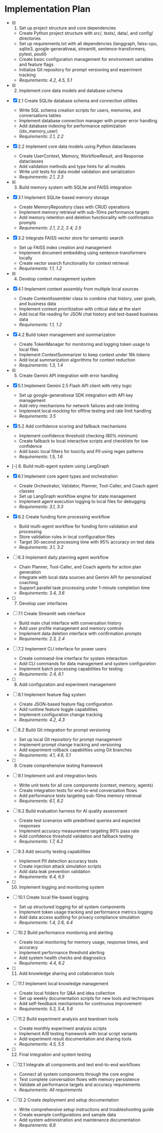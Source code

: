 # Implementation Plan

- [x] 1. Set up project structure and core dependencies

  - Create Python project structure with src/, tests/, data/, and config/ directories
  - Set up requirements.txt with all dependencies (langgraph, faiss-cpu, sqlite3, google-generativeai, streamlit, sentence-transformers, pytest, psutil)
  - Create basic configuration management for environment variables and feature flags
  - Initialize Git repository for prompt versioning and experiment tracking
  - _Requirements: 4.2, 4.5, 5.1_

- [x] 2. Implement core data models and database schema

- [x] 2.1 Create SQLite database schema and connection utilities

  - Write SQL schema creation scripts for users, memories, and conversations tables
  - Implement database connection manager with proper error handling
  - Add database indexing for performance optimization (idx_memory_user)
  - _Requirements: 2.1, 2.2_

- [x] 2.2 Implement core data models using Python dataclasses

  - Create UserContext, Memory, WorkflowResult, and Response dataclasses
  - Add validation methods and type hints for all models
  - Write unit tests for data model validation and serialization
  - _Requirements: 2.1, 2.3_

- [x] 3. Build memory system with SQLite and FAISS integration

- [x] 3.1 Implement SQLite-based memory storage

  - Create MemoryRepository class with CRUD operations
  - Implement memory retrieval with sub-10ms performance targets
  - Add memory retention and deletion functionality with confirmation prompts
  - _Requirements: 2.1, 2.2, 2.4, 2.5_

- [x] 3.2 Integrate FAISS vector store for semantic search

  - Set up FAISS index creation and management
  - Implement document embedding using sentence-transformers locally
  - Create vector search functionality for context retrieval
  - _Requirements: 1.1, 1.2_

- [x] 4. Develop context management system

- [x] 4.1 Implement context assembly from multiple local sources

  - Create ContextAssembler class to combine chat history, user goals, and business data
  - Implement context prioritization with critical data at the start
  - Add local file reading for JSON chat history and text-based business data
  - _Requirements: 1.1, 1.2_

- [x] 4.2 Build token management and summarization

  - Create TokenManager for monitoring and logging token usage to local files
  - Implement ContextSummarizer to keep context under 16k tokens
  - Add local summarization algorithms for context reduction
  - _Requirements: 1.3, 1.4_

- [x] 5. Create Gemini API integration with error handling


- [x] 5.1 Implement Gemini 2.5 Flash API client with retry logic

  - Set up google-generativeai SDK integration with API key management
  - Add retry mechanisms for network failures and rate limiting
  - Implement local mocking for offline testing and rate limit handling
  - _Requirements: 3.5_

- [x] 5.2 Add confidence scoring and fallback mechanisms

  - Implement confidence threshold checking (80% minimum)
  - Create fallback to local interactive scripts and checklists for low confidence
  - Add basic local filters for toxicity and PII using regex patterns
  - _Requirements: 1.5, 1.6_

- [-] 6. Build multi-agent system using LangGraph


- [x] 6.1 Implement core agent types and orchestration





  - Create Orchestrator, Validator, Planner, Tool-Caller, and Coach agent classes
  - Set up LangGraph workflow engine for state management
  - Implement agent execution logging to local files for debugging
  - _Requirements: 3.1, 3.3_


- [x] 6.2 Create funding form processing workflow


  - Build multi-agent workflow for funding form validation and processing
  - Store validation rules in local configuration files
  - Target 30-second processing time with 95% accuracy on test data
  - _Requirements: 3.1, 3.2_

- [ ] 6.3 Implement daily planning agent workflow




































  - Chain Planner, Tool-Caller, and Coach agents for action plan generation
  - Integrate with local data sources and Gemini API for personalized coaching
  - Support parallel task processing under 1-minute completion time
  - _Requirements: 3.4, 3.6_

- [ ] 7. Develop user interfaces
- [ ] 7.1 Create Streamlit web interface

  - Build main chat interface with conversation history
  - Add user profile management and memory controls
  - Implement data deletion interface with confirmation prompts
  - _Requirements: 2.3, 2.4_

- [ ] 7.2 Implement CLI interface for power users

  - Create command-line interface for system interaction
  - Add CLI commands for data management and system configuration
  - Implement batch processing capabilities for testing
  - _Requirements: 2.4, 6.1_

- [ ] 8. Add configuration and experiment management
- [ ] 8.1 Implement feature flag system

  - Create JSON-based feature flag configuration
  - Add runtime feature toggle capabilities
  - Implement configuration change tracking
  - _Requirements: 4.2, 4.3_

- [ ] 8.2 Build Git integration for prompt versioning

  - Set up local Git repository for prompt management
  - Implement prompt change tracking and versioning
  - Add experiment rollback capabilities using Git branches
  - _Requirements: 4.1, 4.6, 5.1_

- [ ] 9. Create comprehensive testing framework
- [ ] 9.1 Implement unit and integration tests

  - Write unit tests for all core components (context, memory, agents)
  - Create integration tests for end-to-end conversation flows
  - Add performance tests targeting sub-10ms memory retrieval
  - _Requirements: 6.1, 6.2_

- [ ] 9.2 Build evaluation harness for AI quality assessment

  - Create test scenarios with predefined queries and expected responses
  - Implement accuracy measurement targeting 90% pass rate
  - Add confidence threshold validation and fallback testing
  - _Requirements: 1.7, 6.2_

- [ ] 9.3 Add security testing capabilities

  - Implement PII detection accuracy tests
  - Create injection attack simulation scripts
  - Add data leak prevention validation
  - _Requirements: 6.4, 6.5_

- [ ] 10. Implement logging and monitoring system
- [ ] 10.1 Create local file-based logging

  - Set up structured logging for all system components
  - Implement token usage tracking and performance metrics logging
  - Add data access auditing for privacy compliance simulation
  - _Requirements: 1.4, 2.6, 4.4_

- [ ] 10.2 Build performance monitoring and alerting

  - Create local monitoring for memory usage, response times, and accuracy
  - Implement performance threshold alerting
  - Add system health checks and diagnostics
  - _Requirements: 4.4, 6.2_

- [ ] 11. Add knowledge sharing and collaboration tools
- [ ] 11.1 Implement local knowledge management

  - Create local folders for Q&A and idea collection
  - Set up weekly documentation scripts for new tools and techniques
  - Add self-feedback mechanisms for continuous improvement
  - _Requirements: 5.3, 5.4, 5.6_

- [ ] 11.2 Build experiment analysis and teardown tools

  - Create monthly experiment analysis scripts
  - Implement A/B testing framework with local script variants
  - Add experiment result documentation and sharing tools
  - _Requirements: 4.5, 5.5_

- [ ] 12. Final integration and system testing
- [ ] 12.1 Integrate all components and test end-to-end workflows

  - Connect all system components through the core engine
  - Test complete conversation flows with memory persistence
  - Validate all performance targets and accuracy requirements
  - _Requirements: All requirements_

- [ ] 12.2 Create deployment and setup documentation
  - Write comprehensive setup instructions and troubleshooting guide
  - Create example configurations and sample data
  - Add system administration and maintenance documentation
  - _Requirements: 6.6_
